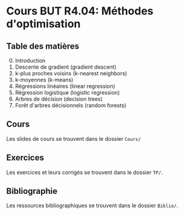 # Cours BUT R4.04: Méthodes d'optimisation

## Table des matières

0. Introduction
1. Descente de gradient (gradient descent)
2. k-plus proches voisins (k-nearest neighbors)
3. k-moyennes (k-means)
4. Régressions linéaires (linear regression)
5. Régression logistique (logistic regression)
6. Arbres de décision (decision trees)
7. Forêt d'arbres décisionnels (random forests)

## Cours

Les slides de cours se trouvent dans le dossier `Cours/`

## Exercices

Les exercices et leurs corrigés se trouvent dans le dossier `TP/`.

## Bibliographie

Les ressources bibliographiques se trouvent dans le dossier `Biblio/`.
